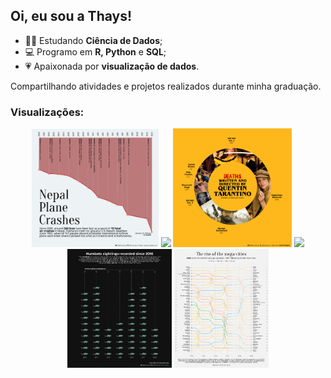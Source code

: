 ## Oi, eu sou a Thays!

- 🧑‍🎓 Estudando **Ciência de Dados**;
- 💻 Programo em **R, Python** e **SQL**;
- 💗 Apaixonada por **visualização de dados**.

Compartilhando atividades e projetos realizados durante minha graduação.

### Visualizações:

<p align= "center">
  <a href="https://github.com/taferreiraua/30DayChartChallenge/blob/main/Day4/Nepal-Plane-Crashes.R"> 
  <img src="https://github.com/taferreiraua/30DayChartChallenge/blob/main/Day4/Nepal-Plane-Crashes.png" width="203" /></a>
  
  <a href="https://github.com/taferreiraua/Data-Viz/blob/main/Brasil-ONS/Brasil-ONS.R"> 
  <img src="https://github.com/taferreiraua/Data-Viz/blob/main/Brasil-ONS/BrasilONS.png" width="95" /></a>
  
  <a href="https://github.com/taferreiraua/30DayChartChallenge/blob/main/Day1/Deaths-Tarantino.R"> 
  <img src="https://github.com/taferreiraua/30DayChartChallenge/blob/main/Day1/Deaths-Tarantino.png" width="190" /></a>
  
  <a href="https://github.com/taferreiraua/Estudos-de-Exploracao-e-Visualizacao-de-Dados/blob/main/Van-Gogh-Styles/Van-Gogh-Styles-Subjects.R"> 
  <img src="https://github.com/taferreiraua/Estudos-de-Exploracao-e-Visualizacao-de-Dados/blob/main/Van-Gogh-Styles/Van-Gogh-Styles-Subjects.png" width="128" /></a>

  <a href="https://github.com/taferreiraua/TidyTuesday/blob/main/2023/W10/07-03-2023-Numbats.R"> 
  <img src="https://github.com/taferreiraua/TidyTuesday/blob/main/2023/W10/07-03-2023-numbats.png" width="167" /></a>
  
  <a href="https://github.com/taferreiraua/30DayChartChallenge/blob/main/Day6/city-population.R"> 
  <img src="https://github.com/taferreiraua/30DayChartChallenge/blob/main/Day6/city-population.png" width="151.4" /></a> 
  
